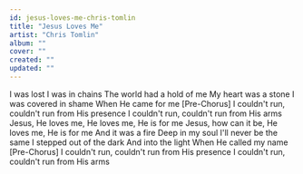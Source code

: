 ```yaml
---
id: jesus-loves-me-chris-tomlin
title: "Jesus Loves Me"
artist: "Chris Tomlin"
album: ""
cover: ""
created: ""
updated: ""
---
```


I was lost
I was in chains
The world had a hold of me
My heart was a stone
I was covered in shame
When He came for me
[Pre-Chorus]
I couldn't run, couldn't run from His presence
I couldn't run, couldn't run from His arms
Jesus, He loves me, He loves me, He is for me
Jesus, how can it be, He loves me, He is for me
And it was a fire
Deep in my soul
I'll never be the same
I stepped out of the dark
And into the light
When He called my name
[Pre-Chorus]
I couldn't run, couldn't run from His presence
I couldn't run, couldn't run from His arms